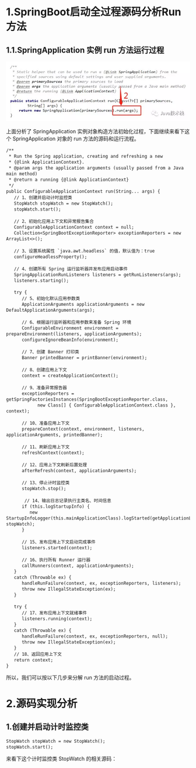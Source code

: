 # 1.SpringBoot启动全过程源码分析Run方法

## 1.1.SpringApplication 实例 run 方法运行过程

![](/static/image/sdfjsljflsmflisuowijvmskfms.webp)

上面分析了 SpringApplication 实例对象构造方法初始化过程，下面继续来看下这个 SpringApplication 对象的 run 方法的源码和运行流程。

    /**
     * Run the Spring application, creating and refreshing a new
     * {@link ApplicationContext}.
     * @param args the application arguments (usually passed from a Java main method)
     * @return a running {@link ApplicationContext}
     */
    public ConfigurableApplicationContext run(String... args) {
       // 1、创建并启动计时监控类
       StopWatch stopWatch = new StopWatch();
       stopWatch.start();

       // 2、初始化应用上下文和异常报告集合
       ConfigurableApplicationContext context = null;
       Collection<SpringBootExceptionReporter> exceptionReporters = new ArrayList<>();

       // 3、设置系统属性 `java.awt.headless` 的值，默认值为：true
       configureHeadlessProperty();

       // 4、创建所有 Spring 运行监听器并发布应用启动事件
       SpringApplicationRunListeners listeners = getRunListeners(args);
       listeners.starting();

       try {
          // 5、初始化默认应用参数类
          ApplicationArguments applicationArguments = new DefaultApplicationArguments(args);

          // 6、根据运行监听器和应用参数来准备 Spring 环境
          ConfigurableEnvironment environment = prepareEnvironment(listeners, applicationArguments);
          configureIgnoreBeanInfo(environment);

          // 7、创建 Banner 打印类
          Banner printedBanner = printBanner(environment);

          // 8、创建应用上下文
          context = createApplicationContext();

          // 9、准备异常报告器
          exceptionReporters = getSpringFactoriesInstances(SpringBootExceptionReporter.class,
                new Class[] { ConfigurableApplicationContext.class }, context);

          // 10、准备应用上下文
          prepareContext(context, environment, listeners, applicationArguments, printedBanner);

          // 11、刷新应用上下文
          refreshContext(context);

          // 12、应用上下文刷新后置处理
          afterRefresh(context, applicationArguments);

          // 13、停止计时监控类
          stopWatch.stop();

           // 14、输出日志记录执行主类名、时间信息
          if (this.logStartupInfo) {
             new StartupInfoLogger(this.mainApplicationClass).logStarted(getApplicationLog(), stopWatch);
          }

          // 15、发布应用上下文启动完成事件
          listeners.started(context);

          // 16、执行所有 Runner 运行器
          callRunners(context, applicationArguments);
       }
       catch (Throwable ex) {
          handleRunFailure(context, ex, exceptionReporters, listeners);
          throw new IllegalStateException(ex);
       }

       try {
          // 17、发布应用上下文就绪事件
          listeners.running(context);
       }
       catch (Throwable ex) {
          handleRunFailure(context, ex, exceptionReporters, null);
          throw new IllegalStateException(ex);
       }
       // 18、返回应用上下文
       return context;
    }

所以，我们可以按以下几步来分解 run 方法的启动过程。

# 2.源码实现分析

## 1.创建并启动计时监控类

```
StopWatch stopWatch = new StopWatch();
stopWatch.start();
```

来看下这个计时监控类 StopWatch 的相关源码：

